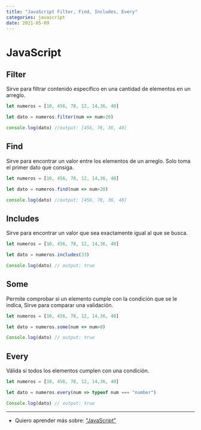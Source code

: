 ```yaml
---
title: "JavaScript Filter, Find, Includes, Every"
categories: javascript
date: 2021-05-09
---
```


# JavaScript

## Filter
Sirve para filtrar contenido específico en una cantidad de elementos en un arreglo.

````js
let numeros = [10, 456, 78, 12, 14,36, 40]

let dato = numeros.filter(num => num>20)

console.log(dato) //output: [456, 78, 36, 40]
````

## Find
Sirve para encontrar un valor entre los elementos de un arreglo. Solo toma el primer dato que consiga.

````js
let numeros = [10, 456, 78, 12, 14,36, 40]

let dato = numeros.find(num => num>20)

console.log(dato) //output: [456, 78, 36, 40]
````

## Includes
Sirve para encontrar un valor que sea exactamente igual al que se busca.

````js
let numeros = [10, 456, 78, 12, 14,36, 40]

let dato = numeros.includes(33)

Console.log(dato) // output: true
````

## Some
Permite comprobar si un elemento cumple con la condición que se le indica, Sirve para comparar una validación.

````js
let numeros = [10, 456, 78, 12, 14,36, 40]

let dato = numeros.some(num => num>0)

Console.log(dato) // output: true
````

## Every
Válida si todos los elementos cumplen con una condición.

````js
let numeros = [10, 456, 78, 12, 14,36, 40]

let dato = numeros.every(num => typeof num === "number")

Console.log(dato) // output: true
````

***

- Quiero aprender más sobre: ["JavaScript"](../00/javascript)
